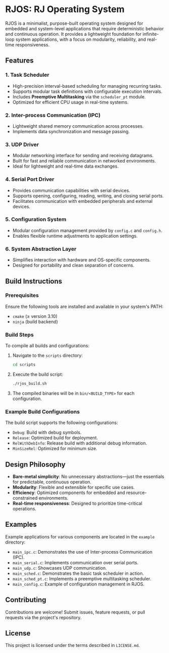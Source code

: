# RJOS: RJ Operating System

RJOS is a minimalist, purpose-built operating system designed for embedded and system-level applications that require deterministic behavior and continuous operation. It provides a lightweight foundation for infinite-loop system applications, with a focus on modularity, reliability, and real-time responsiveness.

## Features

### 1. Task Scheduler
- High-precision interval-based scheduling for managing recurring tasks.
- Supports modular task definitions with configurable execution intervals.
- Includes **Preemptive Multitasking** via the `scheduler_pt` module.
- Optimized for efficient CPU usage in real-time systems.

### 2. Inter-process Communication (IPC)
- Lightweight shared memory communication across processes.
- Implements data synchronization and message passing.

### 3. UDP Driver
- Modular networking interface for sending and receiving datagrams.
- Built for fast and reliable communication in networked environments.
- Ideal for lightweight and real-time data exchanges.

### 4. Serial Port Driver
- Provides communication capabilities with serial devices.
- Supports opening, configuring, reading, writing, and closing serial ports.
- Facilitates communication with embedded peripherals and external devices.

### 5. Configuration System
- Modular configuration management provided by `config.c` and `config.h`.
- Enables flexible runtime adjustments to application settings.

### 6. System Abstraction Layer
- Simplifies interaction with hardware and OS-specific components.
- Designed for portability and clean separation of concerns.

## Build Instructions

### Prerequisites
Ensure the following tools are installed and available in your system's PATH:
- `cmake` (≥ version 3.10)
- `ninja` (build backend)

### Build Steps
To compile all builds and configurations:
1. Navigate to the `scripts` directory:
   ```bash
   cd scripts
   ```
2. Execute the build script:
   ```bash
   ./rjos_build.sh
   ```
3. The compiled binaries will be in `bin/<BUILD_TYPE>` for each configuration.

### Example Build Configurations
The build script supports the following configurations:
- `Debug`: Build with debug symbols.
- `Release`: Optimized build for deployment.
- `RelWithDebInfo`: Release build with additional debug information.
- `MinSizeRel`: Optimized for minimum size.

## Design Philosophy
- **Bare-metal simplicity**: No unnecessary abstractions—just the essentials for predictable, continuous operation.
- **Modularity**: Flexible and extensible for specific use cases.
- **Efficiency**: Optimized components for embedded and resource-constrained environments.
- **Real-time responsiveness**: Designed to prioritize time-critical operations.

## Examples
Example applications for various components are located in the `example` directory:
- `main_ipc.c`: Demonstrates the use of Inter-process Communication (IPC).
- `main_serial.c`: Implements communication over serial ports.
- `main_udp.c`: Showcases UDP communication.
- `main_sched.c`: Demonstrates the basic task scheduler in action.
- `main_sched_pt.c`: Implements a preemptive multitasking scheduler.
- `main_config.c`: Example of configuration management in RJOS.

## Contributing
Contributions are welcome! Submit issues, feature requests, or pull requests via the project's repository.

## License
This project is licensed under the terms described in `LICENSE.md`.
